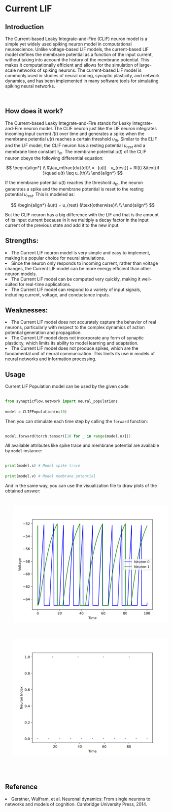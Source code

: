 <script type="text/javascript" src="https://www.maths.nottingham.ac.uk/plp/pmadw/LaTeXMathML.js"></script>
<script src='https://cdnjs.cloudflare.com/ajax/libs/mathjax/2.7.4/MathJax.js?config=default'></script>


# Current LIF

## Introduction
The Current-based Leaky Integrate-and-Fire (CLIF) neuron model is a simple yet widely used spiking neuron model in computational neuroscience. Unlike voltage-based LIF models, the current-based LIF model defines the membrane potential as a function of the input current, without taking into account the history of the membrane potential. This makes it computationally efficient and allows for the simulation of large-scale networks of spiking neurons. The current-based LIF model is commonly used in studies of neural coding, synaptic plasticity, and network dynamics, and has been implemented in many software tools for simulating spiking neural networks.

<br>

## How does it work?

The Current-based Leaky Integrate-and-Fire stands for Leaky Integrate-and-Fire neuron model. The CLIF neuron just like the LIF neuron integrates incoming input current $I(t)$ over time and generates a spike when the membrane potential $u(t)$ reaches a certain threshold $u_{th}$. Similar to the ELIF and the LIF model, the CLIF neuron has a resting potential $u_{rest}$ and a membrane time constant $\tau_m$. The membrane potential $u(t)$ of the CLIF neuron obeys the following differential equation:

$$
\begin{align*}
\\
&\tau_m\frac{du}{dt}\ = -[u(t) - u_{rest}] + RI(t) &\text{if }\quad u(t) \leq u_{th}\\
\end{align*}
$$

If the membrane potential $u(t)$ reaches the threshold $u_{th}$, the neuron generates a spike and the membrane potential is reset to the resting potential $u_{rest}$. This is modeled as:

$$
\begin{align*}
&u(t) = u_{rest} &\text{otherwise}\\
\\
\end{align*}
$$

But the CLIF neuron has a big difference with the LIF and that is the amount of its input current because in it we multiply a decay factor in the input current of the previous state and add it to the new input.

## Strengths:

<li>The Current LIF neuron model is very simple and easy to implement, making it a popular choice for neural simulations.

<br>

<li>Since the neuron only responds to incoming current, rather than voltage changes, the Current LIF model can be more energy efficient than other neuron models.

<br>

<li>The Current LIF model can be computed very quickly, making it well-suited for real-time applications.

<br>

<li>The Current LIF model can respond to a variety of input signals, including current, voltage, and conductance inputs.

<br>

## Weaknesses:

<li>The Current LIF model does not accurately capture the behavior of real neurons, particularly with respect to the complex dynamics of action potential generation and propagation.

<br>

<li>The Current LIF model does not incorporate any form of synaptic plasticity, which limits its ability to model learning and adaptation.

<br>

<li>The Current LIF model does not produce spikes, which are the fundamental unit of neural communication. This limits its use in models of neural networks and information processing.

<br>

## Usage

 Current LIF Population model can be used by the given code:

 ```python

 from synapticflow.network import neural_populations

 model = CLIFPopulation(n=10)

 ```

 Then you can stimulate each time step by calling the `forward` function:

 ```python

 model.forward(torch.tensor([10 for _ in range(model.n)]))

 ```

All available attributes like spike trace and membrane potential are available by `model` instance:

 ```python

 print(model.s) # Model spike trace

 print(model.v) # Model membrane potential

 ```

 And in the same way, you can use the visualization file to draw plots of the obtained answer:

<p align="center">
  <img src="_static/CLIF-v.svg" alt="Voltage Plot" style="width: 600px; padding: 25px;"/>
  <img src="_static/CLIF-s.svg" alt="Raster Plot" style="width: 600px; padding: 25px;"/>
</p>

<br>

## Reference

<li> Gerstner, Wulfram, et al. Neuronal dynamics: From single neurons to networks and models of cognition. Cambridge University Press, 2014.

